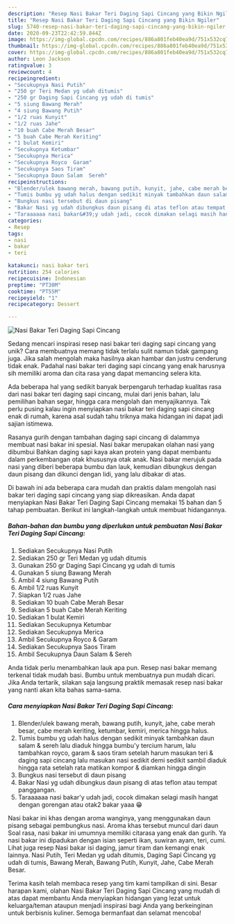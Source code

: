 ```yaml
---
description: "Resep Nasi Bakar Teri Daging Sapi Cincang yang Bikin Ngiler"
title: "Resep Nasi Bakar Teri Daging Sapi Cincang yang Bikin Ngiler"
slug: 5740-resep-nasi-bakar-teri-daging-sapi-cincang-yang-bikin-ngiler
date: 2020-09-23T22:42:59.844Z
image: https://img-global.cpcdn.com/recipes/886a801feb40ea9d/751x532cq70/nasi-bakar-teri-daging-sapi-cincang-foto-resep-utama.jpg
thumbnail: https://img-global.cpcdn.com/recipes/886a801feb40ea9d/751x532cq70/nasi-bakar-teri-daging-sapi-cincang-foto-resep-utama.jpg
cover: https://img-global.cpcdn.com/recipes/886a801feb40ea9d/751x532cq70/nasi-bakar-teri-daging-sapi-cincang-foto-resep-utama.jpg
author: Leon Jackson
ratingvalue: 3
reviewcount: 4
recipeingredient:
- "Secukupnya Nasi Putih"
- "250 gr Teri Medan yg udah ditumis"
- "250 gr Daging Sapi Cincang yg udah di tumis"
- "5 siung Bawang Merah"
- "4 siung Bawang Putih"
- "1/2 ruas Kunyit"
- "1/2 ruas Jahe"
- "10 buah Cabe Merah Besar"
- "5 buah Cabe Merah Keriting"
- "1 bulat Kemiri"
- "Secukupnya Ketumbar"
- "Secukupnya Merica"
- "Secukupnya Royco  Garam"
- "Secukupnya Saos Tiram"
- "Secukupnya Daun Salam  Sereh"
recipeinstructions:
- "Blender/ulek bawang merah, bawang putih, kunyit, jahe, cabe merah besar, cabe merah keriting, ketumbar, kemiri, merica hingga halus."
- "Tumis bumbu yg udah halus dengan sedikit minyak tambahkan daun salam &amp; sereh lalu diaduk hingga bumbu&#39;y tercium harum, lalu tambahkan royco, garam &amp; saos tiram setelah harum masukan teri &amp; daging sapi cincang lalu masukan nasi sedikit demi sedikit sambil diaduk hingga rata setelah rata matikan kompor &amp; diamkan hingga dingin"
- "Bungkus nasi tersebut di daun pisang"
- "Bakar Nasi yg udah dibungkus daun pisang di atas teflon atau tempat panggangan."
- "Taraaaaaa nasi bakar&#39;y udah jadi, cocok dimakan selagi masih hangat dengan gorengan atau otak2 bakar yaaa 😁"
categories:
- Resep
tags:
- nasi
- bakar
- teri

katakunci: nasi bakar teri 
nutrition: 254 calories
recipecuisine: Indonesian
preptime: "PT30M"
cooktime: "PT55M"
recipeyield: "1"
recipecategory: Dessert

---
```



![Nasi Bakar Teri Daging Sapi Cincang](https://img-global.cpcdn.com/recipes/886a801feb40ea9d/751x532cq70/nasi-bakar-teri-daging-sapi-cincang-foto-resep-utama.jpg)

Sedang mencari inspirasi resep nasi bakar teri daging sapi cincang yang unik? Cara membuatnya memang tidak terlalu sulit namun tidak gampang juga. Jika salah mengolah maka hasilnya akan hambar dan justru cenderung tidak enak. Padahal nasi bakar teri daging sapi cincang yang enak harusnya sih memiliki aroma dan cita rasa yang dapat memancing selera kita.

Ada beberapa hal yang sedikit banyak berpengaruh terhadap kualitas rasa dari nasi bakar teri daging sapi cincang, mulai dari jenis bahan, lalu pemilihan bahan segar, hingga cara mengolah dan menyajikannya. Tak perlu pusing kalau ingin menyiapkan nasi bakar teri daging sapi cincang enak di rumah, karena asal sudah tahu triknya maka hidangan ini dapat jadi sajian istimewa.

Rasanya gurih dengan tambahan daging sapi cincang di dalammya membuat nasi bakar ini spesial. Nasi bakar merupakan olahan nasi yang dibumbui Bahkan daging sapi kaya akan protein yang dapat membantu dalam perkembangan otak khususnya otak anak. Nasi bakar merujuk pada nasi yang diberi beberapa bumbu dan lauk, kemudian dibungkus dengan daun pisang dan dikunci dengan lidi, yang lalu dibakar di atas.


Di bawah ini ada beberapa cara mudah dan praktis dalam mengolah nasi bakar teri daging sapi cincang yang siap dikreasikan. Anda dapat menyiapkan Nasi Bakar Teri Daging Sapi Cincang memakai 15 bahan dan 5 tahap pembuatan. Berikut ini langkah-langkah untuk membuat hidangannya.

<!--inarticleads1-->

##### Bahan-bahan dan bumbu yang diperlukan untuk pembuatan Nasi Bakar Teri Daging Sapi Cincang:

1. Sediakan Secukupnya Nasi Putih
1. Sediakan 250 gr Teri Medan yg udah ditumis
1. Gunakan 250 gr Daging Sapi Cincang yg udah di tumis
1. Gunakan 5 siung Bawang Merah
1. Ambil 4 siung Bawang Putih
1. Ambil 1/2 ruas Kunyit
1. Siapkan 1/2 ruas Jahe
1. Sediakan 10 buah Cabe Merah Besar
1. Sediakan 5 buah Cabe Merah Keriting
1. Sediakan 1 bulat Kemiri
1. Sediakan Secukupnya Ketumbar
1. Sediakan Secukupnya Merica
1. Ambil Secukupnya Royco &amp; Garam
1. Sediakan Secukupnya Saos Tiram
1. Ambil Secukupnya Daun Salam &amp; Sereh


Anda tidak perlu menambahkan lauk apa pun. Resep nasi bakar memang terkenal tidak mudah basi. Bumbu untuk membuatnya pun mudah dicari. Jika Anda tertarik, silakan saja langsung praktik memasak resep nasi bakar yang nanti akan kita bahas sama-sama. 

<!--inarticleads2-->

##### Cara menyiapkan Nasi Bakar Teri Daging Sapi Cincang:

1. Blender/ulek bawang merah, bawang putih, kunyit, jahe, cabe merah besar, cabe merah keriting, ketumbar, kemiri, merica hingga halus.
1. Tumis bumbu yg udah halus dengan sedikit minyak tambahkan daun salam &amp; sereh lalu diaduk hingga bumbu&#39;y tercium harum, lalu tambahkan royco, garam &amp; saos tiram setelah harum masukan teri &amp; daging sapi cincang lalu masukan nasi sedikit demi sedikit sambil diaduk hingga rata setelah rata matikan kompor &amp; diamkan hingga dingin
1. Bungkus nasi tersebut di daun pisang
1. Bakar Nasi yg udah dibungkus daun pisang di atas teflon atau tempat panggangan.
1. Taraaaaaa nasi bakar&#39;y udah jadi, cocok dimakan selagi masih hangat dengan gorengan atau otak2 bakar yaaa 😁


Nasi bakar ini khas dengan aroma wanginya, yang menggunakan daun pisang sebagai pembungkus nasi. Aroma khas tersebut muncul dari daun Soal rasa, nasi bakar ini umumnya memiliki citarasa yang enak dan gurih. Ya nasi bakar ini dipadukan dengan isian seperti ikan, suwiran ayam, teri, cumi. Lihat juga resep Nasi bakar isi daging, jamur tiram dan kemangi enak lainnya. Nasi Putih, Teri Medan yg udah ditumis, Daging Sapi Cincang yg udah di tumis, Bawang Merah, Bawang Putih, Kunyit, Jahe, Cabe Merah Besar. 

Terima kasih telah membaca resep yang tim kami tampilkan di sini. Besar harapan kami, olahan Nasi Bakar Teri Daging Sapi Cincang yang mudah di atas dapat membantu Anda menyiapkan hidangan yang lezat untuk keluarga/teman ataupun menjadi inspirasi bagi Anda yang berkeinginan untuk berbisnis kuliner. Semoga bermanfaat dan selamat mencoba!
